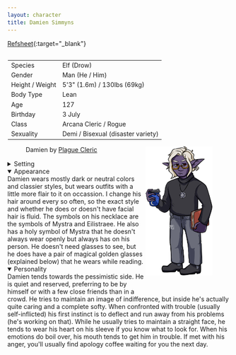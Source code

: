 ```yaml
---
layout: character
title: Damien Simmyns
---
```


[Refsheet](https://refsheet.net/youhoo1234/damien){:target="\_blank"}

<div style="width: 100%; padding: 0.1em;">
<table>
    <tr>
        <td>Species</td>
        <td>Elf (Drow)</td>
    </tr>
    <tr>
        <td>Gender</td>
        <td>Man (He / Him)</td>
    </tr>
    <tr>
        <td>Height / Weight</td>
        <td>5&#39;3&quot; (1.6m) / 130lbs (69kg)</td>
    </tr>
    <tr>
        <td>Body Type</td>
        <td>Lean</td>
    </tr>
    <tr>
        <td>Age</td>
        <td>127</td>
    </tr>
    <tr>
        <td>Birthday</td>
        <td>3 July</td>
    </tr>
    <tr>
        <td>Class</td>
        <td>Arcana Cleric / Rogue</td>
    </tr>
    <tr>
        <td>Sexuality</td>
        <td>Demi / Bisexual (disaster variety)</td>
    </tr>
</table>
<figure>
<img style="float: right; width: 30%; padding: 0.1em; margin-bottom: 2em; min-width:4cm;" src="../images/Damien_for_Hannah_MK.png" alt="A picture of Damien holding a coffee and a book" title="Damien by Plague Cleric">
<figcaption>Damien by <a  href="https://twitter.com/plaguecleric" target="\_blank">Plague Cleric</a></figcaption>
</figure>
</div>

<div>
<details><summary>Setting</summary>
I play Damien a slightly homebrewed Forgotten Realms setting (basically, little bit of steampunk has been added since it's "in the future" of the current 5e timeline, plenty of VR's guide / dread plane shenanigans, and ignoring any problematic WoTC weirdness).
</details>

<details open><summary>Appearance</summary>
Damien wears mostly dark or neutral colors and classier styles, but wears outfits with a little more flair to it on occassion. I change his hair around every so often, so the exact style and whether he does or doesn't have facial hair is fluid. The symbols on his necklace are the symbols of Mystra and Eilistraee. He also has a holy symbol of Mystra that he doesn't always wear openly but always has on his person. He doesn't need glasses to see, but he does have a pair of magical golden glasses (explained below) that he wears while reading.
</details>

<details open><summary>Personality</summary>
Damien tends towards the pessimistic side. He is quiet and reserved, preferring to be by himself or with a few close friends than in a crowd. He tries to maintain an image of indifference, but inside he's actually quite caring and a complete softy. When confronted with trouble (usually self-inflicted) his first instinct is to deflect and run away from his problems (he's working on that). While he usually tries to maintain a straight face, he tends to wear his heart on his sleeve if you know what to look for. When his emotions do boil over, his mouth tends to get him in trouble. If met with his anger, you'll usually find apology coffee waiting for you the next day.
</details>
</div>